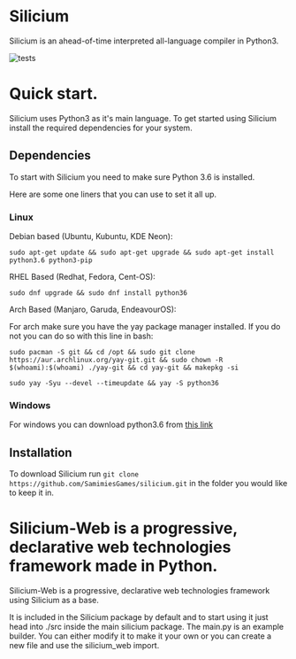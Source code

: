 # Silicium

Silicium is an ahead-of-time interpreted all-language compiler in Python3.

![tests](https://github.com/SamimiesGames/Silicium/actions/workflows/tests.yaml/badge.svg)

# Quick start.
Silicium uses Python3 as it's main language.
To get started using Silicium install the required dependencies for your system.

## Dependencies
To start with Silicium you need to make sure Python 3.6 is installed. 

Here are some one liners that you can use to set it all up.

### Linux

Debian based (Ubuntu, Kubuntu, KDE Neon):
```
sudo apt-get update && sudo apt-get upgrade && sudo apt-get install python3.6 python3-pip
```

RHEL Based (Redhat, Fedora, Cent-OS):
```
sudo dnf upgrade && sudo dnf install python36
```

Arch Based (Manjaro, Garuda, EndeavourOS):

For arch make sure you have the yay package manager installed.
If you do not you can do so with this line in bash:
```
sudo pacman -S git && cd /opt && sudo git clone https://aur.archlinux.org/yay-git.git && sudo chown -R $(whoami):$(whoami) ./yay-git && cd yay-git && makepkg -si
```

```
sudo yay -Syu --devel --timeupdate && yay -S python36
```

### Windows

For windows you can download python3.6 from [this link](https://www.python.org/ftp/python/3.6.0/python-3.6.0-amd64.exe)

## Installation

To download Silicium run `git clone https://github.com/SamimiesGames/silicium.git` in the folder you would like to keep it in.

# Silicium-Web is a progressive, declarative web technologies framework made in Python.

Silicium-Web is a progressive, declarative web technologies framework using Silicium as a base.

It is included in the Silicium package by default and to start using it just head into ./src inside the main silicium package.
The main.py is an example builder. You can either modify it to make it your own or you can create a new file and use the silicium\_web import.

